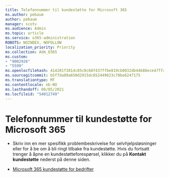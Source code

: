 ```yaml
---
title: Telefonnummer til kundestøtte for Microsoft 365
ms.author: pebaum
author: pebaum
manager: scotv
ms.audience: Admin
ms.topic: article
ms.service: o365-administration
ROBOTS: NOINDEX, NOFOLLOW
localization_priority: Priority
ms.collection: Adm_O365
ms.custom:
- "9002926"
- "5599"
ms.openlocfilehash: 414201f3014c85c0c68f437ffbe819cb0032db44b88ece47ffabfcaf65f8d577
ms.sourcegitcommit: b5f7da89a650d2915dc652449623c78be6247175
ms.translationtype: MT
ms.contentlocale: nb-NO
ms.lasthandoff: 08/05/2021
ms.locfileid: "54012749"
---
```

# <a name="microsoft-365-support-phone-number"></a>Telefonnummer til kundestøtte for Microsoft 365

- Skriv inn en mer spesifikk problembeskrivelse for selvhjelpsløsninger eller for å be om å bli ringt tilbake fra kundestøtte.  Hvis du fortsatt trenger å åpne en kundestøtteforespørsel, klikker du på **Kontakt kundestøtte** nederst på denne siden.

- [Microsoft 365 kundestøtte for bedrifter](https://go.microsoft.com/fwlink/p/?linkid=518322)
